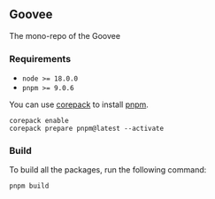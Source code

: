 ## Goovee

The mono-repo of the Goovee

### Requirements

- `node >= 18.0.0`
- `pnpm >= 9.0.6`

You can use [corepack](https://nodejs.org/api/corepack.html) to install [pnpm](https://pnpm.io/installation).

```
corepack enable
corepack prepare pnpm@latest --activate
```

### Build

To build all the packages, run the following command:

```
pnpm build
```
